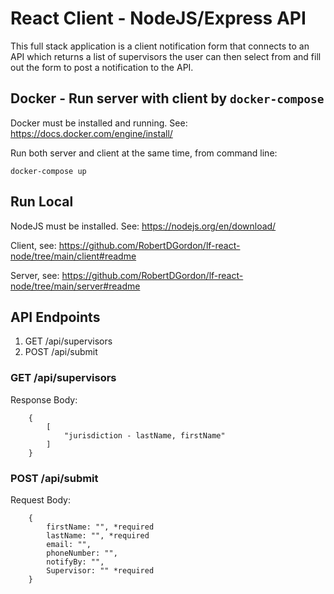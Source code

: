 # React Client - NodeJS/Express API 
This full stack application is a client notification form that connects to an API which returns a list of supervisors the user can then select from and fill out the form to post a notification to the API.

## Docker - Run server with client by ```docker-compose```
Docker must be installed and running.  See: https://docs.docker.com/engine/install/

Run both server and client at the same time, from command line:
```
docker-compose up
```

## Run Local
NodeJS must be installed. See: https://nodejs.org/en/download/

Client, see: https://github.com/RobertDGordon/lf-react-node/tree/main/client#readme

Server, see: https://github.com/RobertDGordon/lf-react-node/tree/main/server#readme

## API Endpoints
1. GET /api/supervisors
2. POST /api/submit

### GET /api/supervisors
Response Body:
```
    {
        [
            "jurisdiction - lastName, firstName"
        ]
    }
```

### POST /api/submit
Request Body:
```
    {
        firstName: "", *required
        lastName: "", *required
        email: "",
        phoneNumber: "",
        notifyBy: "",
        Supervisor: "" *required
    }
```